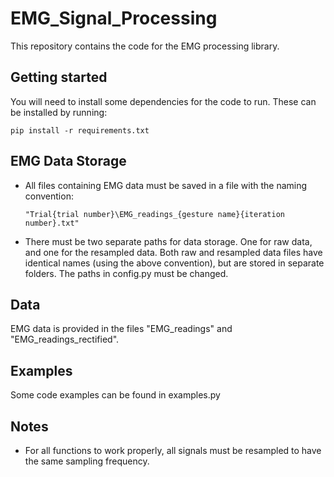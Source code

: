 # EMG_Signal_Processing

This repository contains the code for the EMG processing library.

## Getting started

You will need to install some dependencies for the code to run. These can be installed by running:

```
pip install -r requirements.txt
```

## EMG Data Storage

* All files containing EMG data must be saved in a file with the naming convention: 
    ```
    "Trial{trial number}\EMG_readings_{gesture name}{iteration number}.txt"
    ```

* There must be two separate paths for data storage. One for raw data, and one for the resampled data.
  Both raw and resampled data files have identical names (using the above convention), but are stored in separate folders.
  The paths in config.py must be changed.

## Data
EMG data is provided in the files "EMG_readings" and "EMG_readings_rectified".

## Examples
Some code examples can be found in examples.py

## Notes
* For all functions to work properly, all signals must be resampled to have the same sampling frequency.
